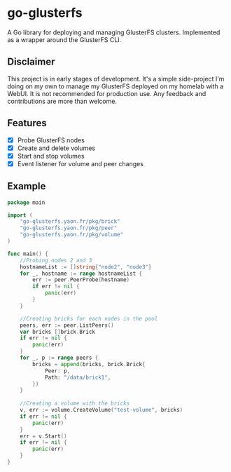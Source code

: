 # go-glusterfs

A Go library for deploying and managing GlusterFS clusters. Implemented as a wrapper around the GlusterFS CLI.

## Disclaimer

This project is in early stages of development. It's a simple side-project I'm doing on my own to manage my
GlusterFS deployed on my homelab with a WebUI. It is not recommended for production use. Any feedback and contributions are more than
welcome.

## Features

- [x] Probe GlusterFS nodes
- [x] Create and delete volumes
- [x] Start and stop volumes
- [x] Event listener for volume and peer changes

## Example

```go
package main

import (
	"go-glusterfs.yaon.fr/pkg/brick"
	"go-glusterfs.yaon.fr/pkg/peer"
	"go-glusterfs.yaon.fr/pkg/volume"
)

func main() {
	//Probing nodes 2 and 3
	hostnameList := []string{"node2", "node3"}
	for _, hostname := range hostnameList {
		err := peer.PeerProbe(hostname)
		if err != nil {
			panic(err)
		}
	}

	//Creating bricks for each nodes in the pool
	peers, err := peer.ListPeers()
	var bricks []brick.Brick
	if err != nil {
		panic(err)
	}
	for _, p := range peers {
		bricks = append(bricks, brick.Brick{
			Peer: p,
			Path: "/data/brick1",
		})
	}
	
	//Creating a volume with the bricks
	v, err := volume.CreateVolume("test-volume", bricks)
	if err != nil {
        panic(err)
    }
	err = v.Start()
	if err != nil {
        panic(err)
    }
}

```